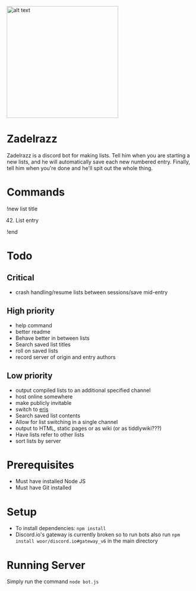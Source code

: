 <img src="https://images2.imgbox.com/a1/c2/pGy6ICJI_o.jpg" alt="alt text" width="300">

# Zadelrazz
Zadelrazz is a discord bot for making lists. Tell him when you are starting a new lists, and he will automatically save each new numbered entry. Finally, tell him when you're done and he'll spit out the whole thing.

# Commands
!new list title

42. List entry

!end

# Todo
## Critical
* crash handling/resume lists between sessions/save mid-entry
## High priority
* help command
* better readme
* Behave better in between lists
* Search saved list titles
* roll on saved lists
* record server of origin and entry authors
## Low priority
* output compiled lists to an additional specified channel
* host online somewhere
* make publicly invitable
* switch to [eris](https://github.com/abalabahaha/eris)
* Search saved list contents
* Allow for list switching in a single channel
* output to HTML, static pages or as wiki (or as tiddlywiki???)
* Have lists refer to other lists
* sort lists by server


# Prerequisites

* Must have installed Node JS
* Must have Git installed

# Setup

* To install dependencies: `npm install`
* Discord.io's gateway is currently broken so to run bots also run `npm install woor/discord.io#gateway_v6` in the main directory

# Running Server

Simply run the command `node bot.js`
